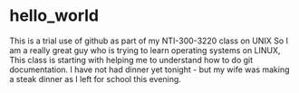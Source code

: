 # hello_world
This is a trial use of github as part of my NTI-300-3220 class on UNIX
So I am a really great guy who is trying to learn operating systems on LINUX,
This class is starting with helping me to understand how to do git documentation. 
I have not had dinner yet tonight - but my wife was making a steak dinner as I left for school this evening. 
